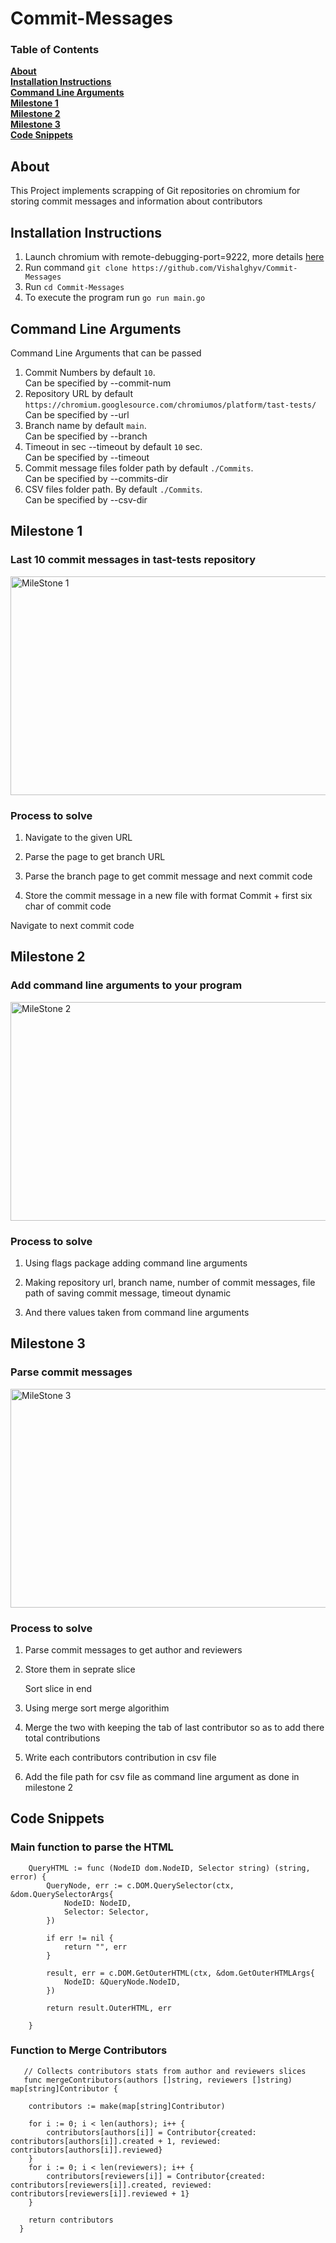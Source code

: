 # Commit-Messages


### Table of Contents
**[About](#about)**<br>
**[Installation Instructions](#installation-instructions)**<br>
**[Command Line Arguments](#command-line-arguments)**<br>
**[Milestone 1](#milestone-1)**<br>
**[Milestone 2](#milestone-2)**<br>
**[Milestone 3](#milestone-3)**<br>
**[Code Snippets](#code-snippets)**<br>

## About 
This Project implements scrapping of Git repositories on chromium for storing commit messages and information about contributors

## Installation Instructions
1. Launch chromium with remote-debugging-port=9222, more details [here](https://github.com/mafredri/cdp)
2. Run command `git clone https://github.com/Vishalghyv/Commit-Messages `
3. Run `cd Commit-Messages`
4. To execute the program run `go run main.go`

## Command Line Arguments

Command Line Arguments that can be passed
1. Commit Numbers by default `10`.  
  Can be specified by --commit-num
2. Repository URL by default `https://chromium.googlesource.com/chromiumos/platform/tast-tests/`  
  Can be specified by --url
3. Branch name by default `main`.  
  Can be specified by --branch
4. Timeout in sec --timeout by default `10` sec.  
  Can be specified by --timeout
5. Commit message files folder path by default `./Commits`.  
  Can be specified by --commits-dir
6. CSV files folder path. By default `./Commits`.  
  Can be specified by --csv-dir

## Milestone 1
### Last 10 commit messages in tast-tests repository

<img src="https://github.com/Vishalghyv/TastTests-Messages/blob/main/Screenshots/MileStone1.jpg" height="350" width="700" alt="MileStone 1">

### Process to solve

1. Navigate to the given URL

2. Parse the page to get branch URL

3. Parse the branch page to get commit message and next commit code

4. Store the commit message in a new file with format Commit + first six char of commit code

Navigate to next commit code


## Milestone 2
### Add command line arguments to your program

<img src="https://github.com/Vishalghyv/TastTests-Messages/blob/main/Screenshots/MileStone2.jpg" height="350" width="700" alt="MileStone 2">

### Process to solve

1. Using flags package adding command line arguments

2. Making repository url, branch name, number of commit messages, file path of saving commit message, timeout dynamic

3. And there values taken from command line arguments

## Milestone 3
### Parse commit messages

<img src="https://github.com/Vishalghyv/TastTests-Messages/blob/main/Screenshots/MileStone3.jpg" height="350" width="700" alt="MileStone 3">

### Process to solve

1. Parse commit messages to get author and reviewers

2. Store them in seprate slice

   Sort slice in end

3. Using merge sort merge algorithim

4. Merge the two with keeping the tab of last contributor so as to add there total contributions

5. Write each contributors contribution in csv file

6. Add the file path for csv file as command line argument as done in milestone 2


## Code Snippets

### Main function to parse the HTML

```
	QueryHTML := func (NodeID dom.NodeID, Selector string) (string, error) {
		QueryNode, err := c.DOM.QuerySelector(ctx, &dom.QuerySelectorArgs{
			NodeID: NodeID,
			Selector: Selector,
		})

		if err != nil {
			return "", err
		}

		result, err = c.DOM.GetOuterHTML(ctx, &dom.GetOuterHTMLArgs{
			NodeID: &QueryNode.NodeID,
		})

		return result.OuterHTML, err

	}
```
### Function to Merge Contributors

```
   // Collects contributors stats from author and reviewers slices
   func mergeContributors(authors []string, reviewers []string) map[string]Contributor {

	contributors := make(map[string]Contributor)

	for i := 0; i < len(authors); i++ {
		contributors[authors[i]] = Contributor{created: contributors[authors[i]].created + 1, reviewed: contributors[authors[i]].reviewed}
	}
	for i := 0; i < len(reviewers); i++ {
		contributors[reviewers[i]] = Contributor{created: contributors[reviewers[i]].created, reviewed: contributors[reviewers[i]].reviewed + 1}
	}

	return contributors
  }
```
